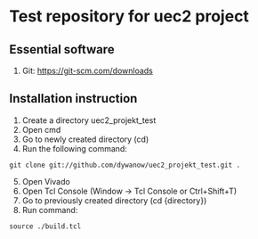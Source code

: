 # Test repository for uec2 project

## Essential software

1. Git: https://git-scm.com/downloads


## Installation instruction

1. Create a directory uec2_projekt_test
2. Open cmd
3. Go to newly created directory (cd)
4. Run the following command:

```
git clone git://github.com/dywanow/uec2_projekt_test.git .
```

5. Open Vivado
6. Open Tcl Console (Window -> Tcl Console or Ctrl+Shift+T)
7. Go to previously created directory (cd {directory})
8. Run command:

```
source ./build.tcl
```